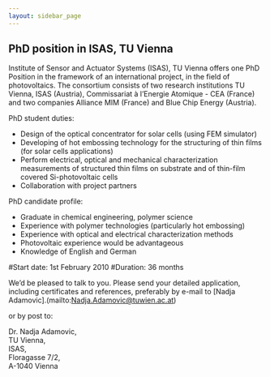 ```yaml
---
layout: sidebar_page
---
```


## PhD position  in ISAS, TU Vienna

<!--break-->
Institute of Sensor and Actuator Systems (ISAS), TU Vienna offers one PhD Position in the framework of an international project, in the field of photovoltaics. The consortium consists of two research institutions TU Vienna, ISAS (Austria), Commissariat à l’Energie Atomique - CEA (France) and two companies Alliance MIM (France) and Blue Chip Energy (Austria). 

PhD student duties: 

* Design of the optical concentrator for solar cells (using FEM simulator)   
* Developing of hot embossing technology for the structuring of thin films (for solar cells applications)  
* Perform electrical, optical and mechanical characterization measurements of structured thin films on substrate and of thin-film covered Si-photovoltaic cells  
* Collaboration with project partners  
  

PhD candidate profile:
 
* Graduate in chemical engineering, polymer science
* Experience with polymer technologies (particularly hot embossing)  
* Experience with optical and electrical characterization methods  
* Photovoltaic experience would be advantageous  
* Knowledge of English and German  


#Start date:  1st February 2010
#Duration:   36 months 

We’d be pleased to talk to you. Please send your detailed application, including certificates and references, preferably by e-mail to [Nadja Adamovic].(mailto:Nadja.Adamovic@tuwien.ac.at)  

or by post to:  

Dr. Nadja Adamovic,  
TU Vienna,  
ISAS,  
Floragasse 7/2,  
A-1040 Vienna